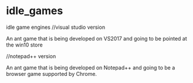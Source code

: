 # idle_games
idle game engines
//visual studio version

An ant game that is being developed on VS2017 and going to be pointed at the win10 store

//notepad++ version

An ant game that is being developed on Notepad++ and going to be a browser game supported by Chrome.
